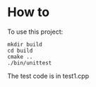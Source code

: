 # How to

To use this project:

```
mkdir build
cd build
cmake ..
./bin/unittest
```

The test code is in test1.cpp